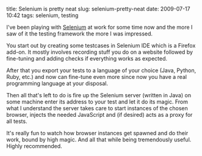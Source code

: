 title: Selenium is pretty neat
slug: selenium-pretty-neat
date: 2009-07-17 10:42
tags: selenium, testing

I've been playing with [Selenium](http://seleniumhq.org/) at work for some time now and the more I saw of it the testing framework the more I was impressed.

You start out by creating some testcases in Selenium IDE which is a Firefox add-on. It mostly involves recording stuff you do on a website followed by fine-tuning and adding checks if everything works as expected.

After that you export your tests to a language of your choice (Java, Python, Ruby, etc.) and now can fine-tune even more since now you have a real programming language at your disposal.

Then all that's left to do is fire up the Selenium server (written in Java) on some machine enter its address to your test and let it do its magic. From what I understand the server takes care to start instances of the chosen browser, injects the needed JavaScript and (if desired) acts as a proxy for all tests.

It's really fun to watch how browser instances get spawned and do their work, bound by high magic. And all that while being tremendously useful. Highly recommended.
